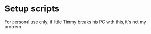 # Setup scripts
For personal use only, if little Timmy breaks his PC with this, it's not my problem
